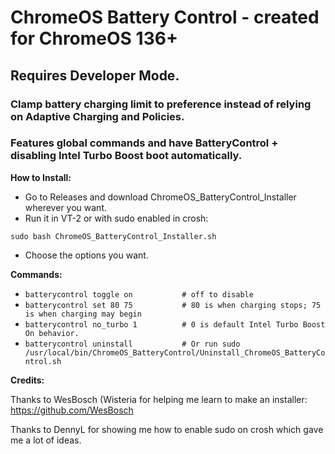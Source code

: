 # **ChromeOS Battery Control - created for ChromeOS 136+**
## Requires Developer Mode. 

### Clamp battery charging limit to preference instead of relying on Adaptive Charging and Policies.
### Features global commands and have BatteryControl + disabling Intel Turbo Boost boot automatically.

__How to Install:__

- Go to Releases and download ChromeOS_BatteryControl_Installer wherever you want.
- Run it in VT-2 or with sudo enabled in crosh:

`sudo bash ChromeOS_BatteryControl_Installer.sh`

- Choose the options you want.

__Commands:__

- `batterycontrol toggle on           # off to disable`
- `batterycontrol set 80 75           # 80 is when charging stops; 75 is when charging may begin`
- `batterycontrol no_turbo 1          # 0 is default Intel Turbo Boost On behavior.`
- `batterycontrol uninstall           # Or run sudo /usr/local/bin/ChromeOS_BatteryControl/Uninstall_ChromeOS_BatteryControl.sh`

 __Credits:__

Thanks to WesBosch (Wisteria for helping me learn to make an installer:
https://github.com/WesBosch

Thanks to DennyL for showing me how to enable sudo on crosh which gave me a lot of ideas. 


